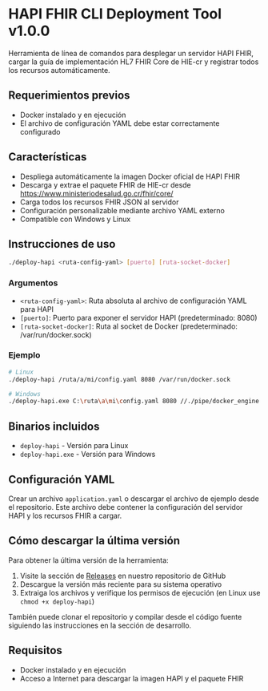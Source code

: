# HAPI FHIR CLI Deployment Tool v1.0.0

Herramienta de línea de comandos para desplegar un servidor HAPI FHIR, cargar la guía de implementación HL7 FHIR Core de HIE-cr y registrar todos los recursos automáticamente.

## Requerimientos previos

- Docker instalado y en ejecución
- El archivo de configuración YAML debe estar correctamente configurado

## Características

- Despliega automáticamente la imagen Docker oficial de HAPI FHIR
- Descarga y extrae el paquete FHIR de HIE-cr desde https://www.ministeriodesalud.go.cr/fhir/core/
- Carga todos los recursos FHIR JSON al servidor
- Configuración personalizable mediante archivo YAML externo
- Compatible con Windows y Linux

## Instrucciones de uso

```bash
./deploy-hapi <ruta-config-yaml> [puerto] [ruta-socket-docker]
```

### Argumentos

- `<ruta-config-yaml>`: Ruta absoluta al archivo de configuración YAML para HAPI
- `[puerto]`: Puerto para exponer el servidor HAPI (predeterminado: 8080)
- `[ruta-socket-docker]`: Ruta al socket de Docker (predeterminado: /var/run/docker.sock)

### Ejemplo

```bash
# Linux
./deploy-hapi /ruta/a/mi/config.yaml 8080 /var/run/docker.sock

# Windows
./deploy-hapi.exe C:\ruta\a\mi\config.yaml 8080 //./pipe/docker_engine
```

## Binarios incluidos

- `deploy-hapi` - Versión para Linux
- `deploy-hapi.exe` - Versión para Windows

## Configuración YAML

Crear un archivo `application.yaml` o descargar el archivo de ejemplo desde el repositorio. Este archivo debe contener la configuración del servidor HAPI y los recursos FHIR a cargar.

## Cómo descargar la última versión

Para obtener la última versión de la herramienta:

1. Visite la sección de [Releases](https://github.com/meddyg/server-fhir-fast-deploy/releases/tag/latest) en nuestro repositorio de GitHub
2. Descargue la versión más reciente para su sistema operativo
3. Extraiga los archivos y verifique los permisos de ejecución (en Linux use `chmod +x deploy-hapi`)

También puede clonar el repositorio y compilar desde el código fuente siguiendo las instrucciones en la sección de desarrollo.

## Requisitos

- Docker instalado y en ejecución
- Acceso a Internet para descargar la imagen HAPI y el paquete FHIR
